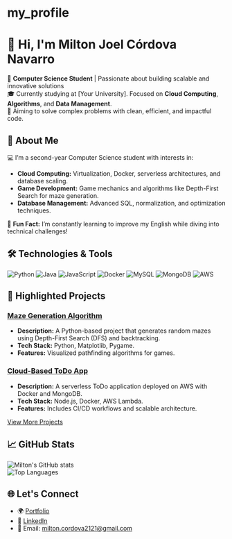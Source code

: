 # my_profile
# 👋 Hi, I'm Milton Joel Córdova Navarro  


🚀 **Computer Science Student** | Passionate about building scalable and innovative solutions  
🎓 Currently studying at [Your University]. Focused on **Cloud Computing**, **Algorithms**, and **Data Management**.  
🌟 Aiming to solve complex problems with clean, efficient, and impactful code.  




## 🌟 About Me  
💻 I’m a second-year Computer Science student with interests in:
- **Cloud Computing:** Virtualization, Docker, serverless architectures, and database scaling.
- **Game Development:** Game mechanics and algorithms like Depth-First Search for maze generation.
- **Database Management:** Advanced SQL, normalization, and optimization techniques.  

🎯 **Fun Fact:** I’m constantly learning to improve my English while diving into technical challenges!  




## 🛠️ Technologies & Tools  
![Python](https://img.shields.io/badge/-Python-3776AB?style=flat-square&logo=python&logoColor=white)
![Java](https://img.shields.io/badge/-Java-007396?style=flat-square&logo=java&logoColor=white)
![JavaScript](https://img.shields.io/badge/-JavaScript-F7DF1E?style=flat-square&logo=javascript&logoColor=black)
![Docker](https://img.shields.io/badge/-Docker-2496ED?style=flat-square&logo=docker&logoColor=white)
![MySQL](https://img.shields.io/badge/-MySQL-4479A1?style=flat-square&logo=mysql&logoColor=white)
![MongoDB](https://img.shields.io/badge/-MongoDB-47A248?style=flat-square&logo=mongodb&logoColor=white)
![AWS](https://img.shields.io/badge/-AWS-FF9900?style=flat-square&logo=amazon-aws&logoColor=white)




## 🚀 Highlighted Projects  

### [Maze Generation Algorithm](https://github.com/milton/maze-generator)  
- **Description:** A Python-based project that generates random mazes using Depth-First Search (DFS) and backtracking.  
- **Tech Stack:** Python, Matplotlib, Pygame.  
- **Features:** Visualized pathfinding algorithms for games.  

### [Cloud-Based ToDo App](https://github.com/milton/todo-app)  
- **Description:** A serverless ToDo application deployed on AWS with Docker and MongoDB.  
- **Tech Stack:** Node.js, Docker, AWS Lambda.  
- **Features:** Includes CI/CD workflows and scalable architecture.  

[View More Projects](https://github.com/milton?tab=repositories)





## 📈 GitHub Stats  
![Milton's GitHub stats](https://github-readme-stats.vercel.app/api?username=milton&show_icons=true&theme=radical)  
![Top Languages](https://github-readme-stats.vercel.app/api/top-langs/?username=milton&layout=compact&theme=radical)



## 🌐 Let's Connect  
- 🌍 [Portfolio](https://github.com/mcordova-navarro/mi_portafolio)  
- 💼 [LinkedIn](https://www.linkedin.com/in/milton-cordova-4a6346341/)  
- 📧 Email: milton.cordova2121@gmail.com  

